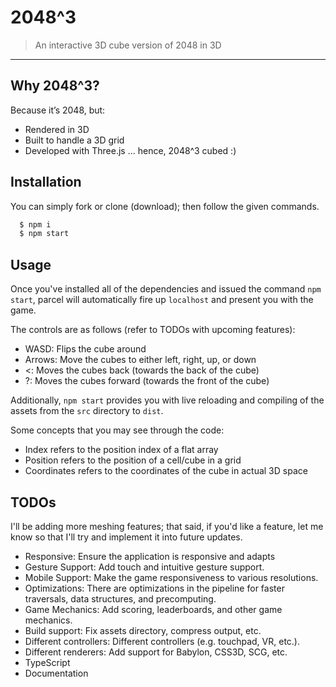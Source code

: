 # 2048^3

> An interactive 3D cube version of 2048 in 3D

---

## Why 2048^3?

Because it’s 2048, but:

- Rendered in 3D
- Built to handle a 3D grid
- Developed with Three.js
  ... hence, 2048^3 cubed :)

## Installation

You can simply fork or clone (download); then follow the given commands.

```bash
  $ npm i
  $ npm start
```

## Usage

Once you've installed all of the dependencies and issued the command `npm start`, parcel will automatically fire up `localhost` and present you with the game.

The controls are as follows (refer to TODOs with upcoming features):

- WASD: Flips the cube around
- Arrows: Move the cubes to either left, right, up, or down
- <: Moves the cubes back (towards the back of the cube)
- ?: Moves the cubes forward (towards the front of the cube)

Additionally, `npm start` provides you with live reloading and compiling of the assets from the `src` directory to `dist`.

Some concepts that you may see through the code:

- Index refers to the position index of a flat array
- Position refers to the position of a cell/cube in a grid
- Coordinates refers to the coordinates of the cube in actual 3D space

## TODOs

I'll be adding more meshing features; that said, if you'd like a feature, let me know so that I'll try and implement it into future updates.

- Responsive: Ensure the application is responsive and adapts
- Gesture Support: Add touch and intuitive gesture support.
- Mobile Support: Make the game responsiveness to various resolutions.
- Optimizations: There are optimizations in the pipeline for faster traversals, data structures, and precomputing.
- Game Mechanics: Add scoring, leaderboards, and other game mechanics.
- Build support: Fix assets directory, compress output, etc.
- Different controllers: Different controllers (e.g. touchpad, VR, etc.).
- Different renderers: Add support for Babylon, CSS3D, SCG, etc.
- TypeScript
- Documentation

